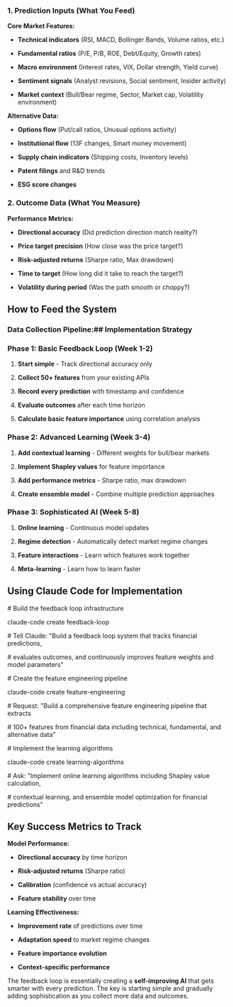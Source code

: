 ### **1\. Prediction Inputs (What You Feed)**

**Core Market Features:**

- **Technical indicators** (RSI, MACD, Bollinger Bands, Volume ratios, etc.)

- **Fundamental ratios** (P/E, P/B, ROE, Debt/Equity, Growth rates)

- **Macro environment** (Interest rates, VIX, Dollar strength, Yield curve)

- **Sentiment signals** (Analyst revisions, Social sentiment, Insider activity)

- **Market context** (Bull/Bear regime, Sector, Market cap, Volatility environment)

**Alternative Data:**

- **Options flow** (Put/call ratios, Unusual options activity)

- **Institutional flow** (13F changes, Smart money movement)

- **Supply chain indicators** (Shipping costs, Inventory levels)

- **Patent filings** and R\&D trends

- **ESG score changes**

### **2\. Outcome Data (What You Measure)**

**Performance Metrics:**

- **Directional accuracy** (Did prediction direction match reality?)

- **Price target precision** (How close was the price target?)

- **Risk-adjusted returns** (Sharpe ratio, Max drawdown)

- **Time to target** (How long did it take to reach the target?)

- **Volatility during period** (Was the path smooth or choppy?)

## **How to Feed the System**

### **Data Collection Pipeline:\#\# Implementation Strategy**

### **Phase 1: Basic Feedback Loop (Week 1-2)**

1. **Start simple** \- Track directional accuracy only

2. **Collect 50+ features** from your existing APIs

3. **Record every prediction** with timestamp and confidence

4. **Evaluate outcomes** after each time horizon

5. **Calculate basic feature importance** using correlation analysis

### **Phase 2: Advanced Learning (Week 3-4)**

1. **Add contextual learning** \- Different weights for bull/bear markets

2. **Implement Shapley values** for feature importance

3. **Add performance metrics** \- Sharpe ratio, max drawdown

4. **Create ensemble model** \- Combine multiple prediction approaches

### **Phase 3: Sophisticated AI (Week 5-8)**

1. **Online learning** \- Continuous model updates

2. **Regime detection** \- Automatically detect market regime changes

3. **Feature interactions** \- Learn which features work together

4. **Meta-learning** \- Learn how to learn faster

## **Using Claude Code for Implementation**

\# Build the feedback loop infrastructure

claude-code create feedback-loop

\# Tell Claude: "Build a feedback loop system that tracks financial predictions,

\# evaluates outcomes, and continuously improves feature weights and model parameters"

\# Create the feature engineering pipeline

claude-code create feature-engineering

\# Request: "Build a comprehensive feature engineering pipeline that extracts

\# 100+ features from financial data including technical, fundamental, and alternative data"

\# Implement the learning algorithms

claude-code create learning-algorithms

\# Ask: "Implement online learning algorithms including Shapley value calculation,

\# contextual learning, and ensemble model optimization for financial predictions"

## **Key Success Metrics to Track**

**Model Performance:**

- **Directional accuracy** by time horizon

- **Risk-adjusted returns** (Sharpe ratio)

- **Calibration** (confidence vs actual accuracy)

- **Feature stability** over time

**Learning Effectiveness:**

- **Improvement rate** of predictions over time

- **Adaptation speed** to market regime changes

- **Feature importance evolution**

- **Context-specific performance**

The feedback loop is essentially creating a **self-improving AI** that gets smarter with every prediction. The key is starting simple and gradually adding sophistication as you collect more data and outcomes.
